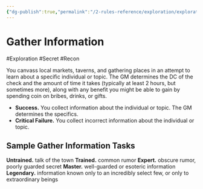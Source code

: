 ```yaml
---
{"dg-publish":true,"permalink":"/2-rules-reference/exploration/exploration-activities/gather-information/"}
---
```


# Gather Information
#Exploration #Secret #Recon 

You canvass local markets, taverns, and gathering places in an attempt to learn about a specific individual or topic. The GM determines the DC of the check and the amount of time it takes (typically at least 2 hours, but sometimes more), along with any benefit you might be able to gain by spending coin on bribes, drinks, or gifts.

- **Success.** You collect information about the individual or topic. The GM determines the specifics.
- **Critical Failure.** You collect incorrect information about the individual or topic.

## Sample Gather Information Tasks
**Untrained.** talk of the town
**Trained.** common rumor
**Expert.** obscure rumor, poorly guarded secret
**Master.** well-guarded or esoteric information
**Legendary.** information known only to an incredibly select few, or only to extraordinary beings
